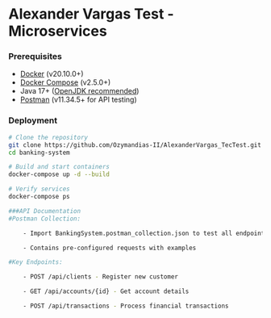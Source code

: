 # Alexander Vargas Test - Microservices

### Prerequisites

- [Docker](https://www.docker.com/get-started) (v20.10.0+)
- [Docker Compose](https://docs.docker.com/compose/install/) (v2.5.0+)
- Java 17+ ([OpenJDK recommended](https://adoptium.net/))
- [Postman](https://www.postman.com/downloads/) (v11.34.5+ for API testing)

### Deployment
```bash
# Clone the repository
git clone https://github.com/Ozymandias-II/AlexanderVargas_TecTest.git
cd banking-system

# Build and start containers
docker-compose up -d --build

# Verify services
docker-compose ps

###API Documentation
#Postman Collection:

    - Import BankingSystem.postman_collection.json to test all endpoints

    - Contains pre-configured requests with examples

#Key Endpoints:

    - POST /api/clients - Register new customer

    - GET /api/accounts/{id} - Get account details

    - POST /api/transactions - Process financial transactions